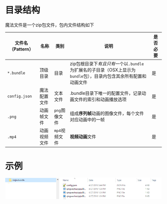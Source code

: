 # 目录结构

魔法文件是一个zip包文件，包内文件结构如下

|文件名（Pattern）|名称|类别|说明|是否必要|
|--|--|--|--|--|
|`*.bundle`|顶级目录|目录|zip包根目录下*有且只有*一个以`.bundle`为扩展名的子目录（OSX上显示为`bundle`包），目录内包含其余所有配置和动画文件|是|
|`config.json`|魔法配置文件|文本文件|.bundle目录下唯一的配置文件，记录动画文件的索引和动画播放选项|是|
|`.png`|动画帧文件|`png`图像文件|组成**序列帧**动画的图像文件，每个文件对应动画中的一帧|是|
|`.mp4`|动画视频文件|`mp4`视频文件|**视频动画**文件|是|

# 示例

![](bundle.PNG)
